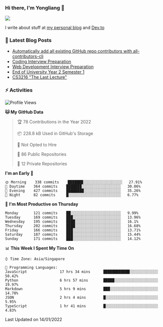 ### Hi there, I'm Yongliang 👋 
<!--
**tlylt/tlylt** is a ✨ _special_ ✨ repository because its `README.md` (this file) appears on your GitHub profile.

Here are some ideas to get you started:

- 🔭 I’m currently working on ...
- 🌱 I’m currently learning ...
- 👯 I’m looking to collaborate on ...
- 🤔 I’m looking for help with ...
- 💬 Ask me about ...
- 📫 How to reach me: ...
- 😄 Pronouns: ...
- ⚡ Fun fact: ...
-->

<img
align="center"
src="https://github-readme-stats.vercel.app/api/?username=tlylt&theme=dracula"
/>

I write about stuff at [my personal blog](https://www.yongliangliu.com/) and [Dev.to](https://dev.to/tlylt)

### 📕 Latest Blog Posts

<!-- BLOG-POST-LIST:START -->
- [Automatically add all existing GitHub repo contributors with all-contributors-cli](https://www.yongliangliu.com/blog/all-contributors-cli-recognize-existing/)
- [Coding Interview Preparation](https://www.yongliangliu.com/blog/coding-interview-prep/)
- [Web Development Interview Preparation](https://www.yongliangliu.com/blog/web-dev-interview-prep/)
- [End of University Year 2 Semester 1](https://www.yongliangliu.com/blog/year-2-sem-1/)
- [CS3216 &quot;The Last Lecture&quot;](https://www.yongliangliu.com/blog/cs3216-the-last-lecture/)
<!-- BLOG-POST-LIST:END -->

### ⚡ Activities
<!--START_SECTION:waka-->
![Profile Views](http://img.shields.io/badge/Profile%20Views-21-blue)

**🐱 My GitHub Data** 

> 🏆 78 Contributions in the Year 2022
 > 
> 📦 228.8 kB Used in GitHub's Storage 
 > 
> 🚫 Not Opted to Hire
 > 
> 📜 86 Public Repositories 
 > 
> 🔑 12 Private Repositories  
 > 
**I'm an Early 🐤** 

```text
🌞 Morning    338 commits    ███████░░░░░░░░░░░░░░░░░░   27.91% 
🌆 Daytime    364 commits    ███████░░░░░░░░░░░░░░░░░░   30.06% 
🌃 Evening    427 commits    ████████░░░░░░░░░░░░░░░░░   35.26% 
🌙 Night      82 commits     █░░░░░░░░░░░░░░░░░░░░░░░░   6.77%

```
📅 **I'm Most Productive on Thursday** 

```text
Monday       121 commits    ██░░░░░░░░░░░░░░░░░░░░░░░   9.99% 
Tuesday      169 commits    ███░░░░░░░░░░░░░░░░░░░░░░   13.96% 
Wednesday    195 commits    ████░░░░░░░░░░░░░░░░░░░░░   16.1% 
Thursday     202 commits    ████░░░░░░░░░░░░░░░░░░░░░   16.68% 
Friday       166 commits    ███░░░░░░░░░░░░░░░░░░░░░░   13.71% 
Saturday     187 commits    ███░░░░░░░░░░░░░░░░░░░░░░   15.44% 
Sunday       171 commits    ███░░░░░░░░░░░░░░░░░░░░░░   14.12%

```


📊 **This Week I Spent My Time On** 

```text
⌚︎ Time Zone: Asia/Singapore

💬 Programming Languages: 
JavaScript               17 hrs 34 mins      ████████████░░░░░░░░░░░░░   50.42% 
Python                   6 hrs 57 mins       █████░░░░░░░░░░░░░░░░░░░░   19.97% 
Markdown                 5 hrs 9 mins        ███░░░░░░░░░░░░░░░░░░░░░░   14.78% 
JSON                     2 hrs 4 mins        █░░░░░░░░░░░░░░░░░░░░░░░░   5.95% 
TypeScript               1 hr 41 mins        █░░░░░░░░░░░░░░░░░░░░░░░░   4.83%

```


 Last Updated on 14/01/2022
<!--END_SECTION:waka-->